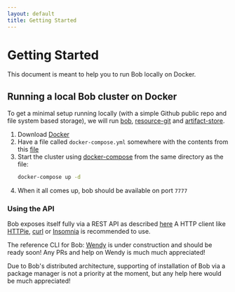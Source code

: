 ```yaml
---
layout: default
title: Getting Started
---
```


# Getting Started

This document is meant to help you to run Bob locally on Docker.

## Running a local Bob cluster on Docker

To get a minimal setup running locally (with a simple Github public repo and file system based storage), we will run [bob](https://github.com/bob-cd/bob), [resource-git](https://github.com/bob-cd/resource-git) and [artifact-store](https://github.com/bob-cd/artifact-local).

1. Download [Docker](https://www.docker.com/)
1. Have a file called `docker-compose.yml` somewhere with the contents from this [file](https://github.com/bob-cd/bob/blob/main/docker-compose.yml)
1. Start the cluster using [docker-compose](https://docs.docker.com/compose/) from the same directory as the file:
   ```bash
   docker-compose up -d
   ```
1. When it all comes up, bob should be available on port `7777`

### Using the API

Bob exposes itself fully via a REST API as described [here](https://bob-cd.github.io/pages/api-reference.html)
A HTTP client like [HTTPie](https://httpie.org/), [curl](https://curl.haxx.se/) or [Insomnia](https://insomnia.rest/) is recommended to use.

The reference CLI for Bob: [Wendy](https://github.com/bob-cd/wendy) is under construction and should be ready soon! Any PRs and help on Wendy is much much appreciated!

Due to Bob's distributed architecture, supporting of installation of Bob via a package manager is not a priority at the moment, but any help here would be much appreciated!
